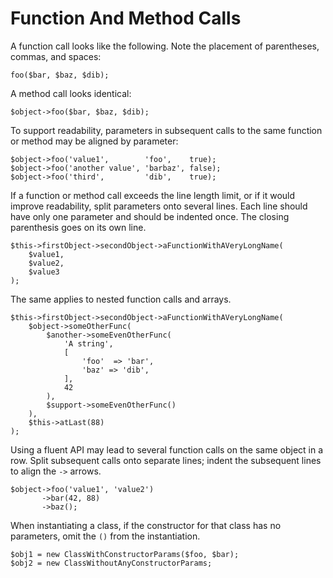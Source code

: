 Function And Method Calls
=========================

A function call looks like the following. Note the placement of parentheses,
commas, and spaces:

    foo($bar, $baz, $dib);

A method call looks identical:

    $object->foo($bar, $baz, $dib);
    
To support readability, parameters in subsequent calls to the same function or
method may be aligned by parameter:

    $object->foo('value1',        'foo',    true);
    $object->foo('another value', 'barbaz', false);
    $object->foo('third',         'dib',    true);

If a function or method call exceeds the line length limit, or if it would
improve readability, split parameters onto several lines. Each line should
have only one parameter and should be indented once. The closing parenthesis
goes on its own line.

    $this->firstObject->secondObject->aFunctionWithAVeryLongName(
        $value1,
        $value2,
        $value3
    );

The same applies to nested function calls and arrays.

    $this->firstObject->secondObject->aFunctionWithAVeryLongName(
        $object->someOtherFunc(
            $another->someEvenOtherFunc(
                'A string',
                [
                    'foo'  => 'bar',
                    'baz' => 'dib',
                ],
                42
            ),
            $support->someEvenOtherFunc()
        ),
        $this->atLast(88)
    );

Using a fluent API may lead to several function calls on the same object in a
row. Split subsequent calls onto separate lines; indent the subsequent lines
to align the `->` arrows.

    $object->foo('value1', 'value2')
           ->bar(42, 88)
           ->baz();

When instantiating a class, if the constructor for that class has no
parameters, omit the `()` from the instantiation.

    $obj1 = new ClassWithConstructorParams($foo, $bar);
    $obj2 = new ClassWithoutAnyConstructorParams;

